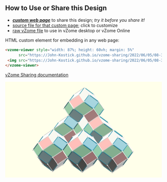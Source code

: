 
## How to Use or Share this Design

 - [***custom web page***][post] to share this design; *try it before you share it!*
 - [source file for that custom page][source]; click to customize
 - [raw vZome file][raw] to use in vZome desktop or vZome Online
 
 HTML custom element for embedding in any web page:
 ```html
<vzome-viewer style="width: 87%; height: 60vh; margin: 5%"
       src="https://John-Kostick.github.io/vzome-sharing/2022/06/05/08-35-15-Polar-Triacon-array/Polar-Triacon-array.vZome" >
  <img src="https://John-Kostick.github.io/vzome-sharing/2022/06/05/08-35-15-Polar-Triacon-array/Polar-Triacon-array.png" />
</vzome-viewer>
 ```

[vZome Sharing documentation](https://vzome.github.io/vzome/sharing.html#how-it-works)

![Image](<Polar-Triacon-array.png>)


[post]: <https://John-Kostick.github.io/vzome-sharing/2022/06/05/Polar-Triacon-array-08-35-15.html>
[source]: <https://github.com/John-Kostick/vzome-sharing/edit/main/_posts/2022-06-05-Polar-Triacon-array-08-35-15.md>
[raw]: <https://raw.githubusercontent.com/John-Kostick/vzome-sharing/main/2022/06/05/08-35-15-Polar-Triacon-array/Polar-Triacon-array.vZome>